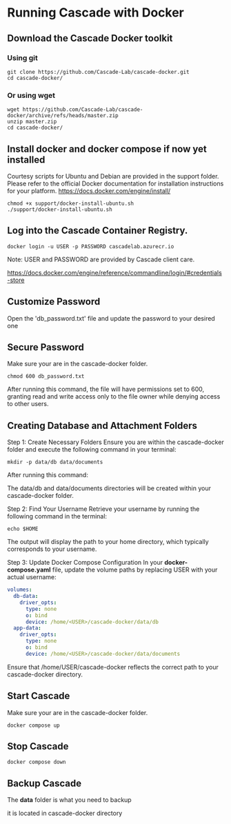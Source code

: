 # Running Cascade with Docker

## Download the Cascade Docker toolkit

### Using git
```shell
git clone https://github.com/Cascade-Lab/cascade-docker.git
cd cascade-docker/
```

### Or using wget

```shell
wget https://github.com/Cascade-Lab/cascade-docker/archive/refs/heads/master.zip
unzip master.zip
cd cascade-docker/
```
## Install docker and docker compose if now yet installed

Courtesy scripts for Ubuntu and Debian are provided in the support folder. Please refer to the official Docker documentation for installation instructions for your platform.
https://docs.docker.com/engine/install/


```shell
chmod +x support/docker-install-ubuntu.sh
./support/docker-install-ubuntu.sh
```

## Log into the Cascade Container Registry.

```shell
docker login -u USER -p PASSWORD cascadelab.azurecr.io
```

Note: USER and PASSWORD are provided by Cascade client care.

https://docs.docker.com/engine/reference/commandline/login/#credentials-store

## Customize Password

Open the 'db_password.txt' file and update the password to your desired one

## Secure Password

Make sure your are in the cascade-docker folder.

```shell
chmod 600 db_password.txt
```
After running this command, the file will have permissions set to 600, granting read and write access only to the file owner while denying access to other users.

## Creating Database and Attachment Folders

Step 1: Create Necessary Folders
Ensure you are within the cascade-docker folder and execute the following command in your terminal:

```shell
mkdir -p data/db data/documents
```
After running this command:

The data/db and data/documents directories will be created within your cascade-docker folder.

Step 2: Find Your Username
Retrieve your username by running the following command in the terminal:

```shell
echo $HOME
```
The output will display the path to your home directory, which typically corresponds to your username.


Step 3: Update Docker Compose Configuration
In your **docker-compose.yaml** file, update the volume paths by replacing USER with your actual username:

```docker-compose.yaml
volumes:
  db-data:
    driver_opts:
      type: none
      o: bind
      device: /home/<USER>/cascade-docker/data/db
  app-data:
    driver_opts:
      type: none
      o: bind
      device: /home/<USER>/cascade-docker/data/documents
```

Ensure that /home/USER/cascade-docker reflects the correct path to your cascade-docker directory.

## Start Cascade

Make sure your are in the cascade-docker folder.

```shell
docker compose up
```

## Stop Cascade

```shell
docker compose down
```

## Backup Cascade

The **data** folder is what you need to backup

it is located in cascade-docker directory

